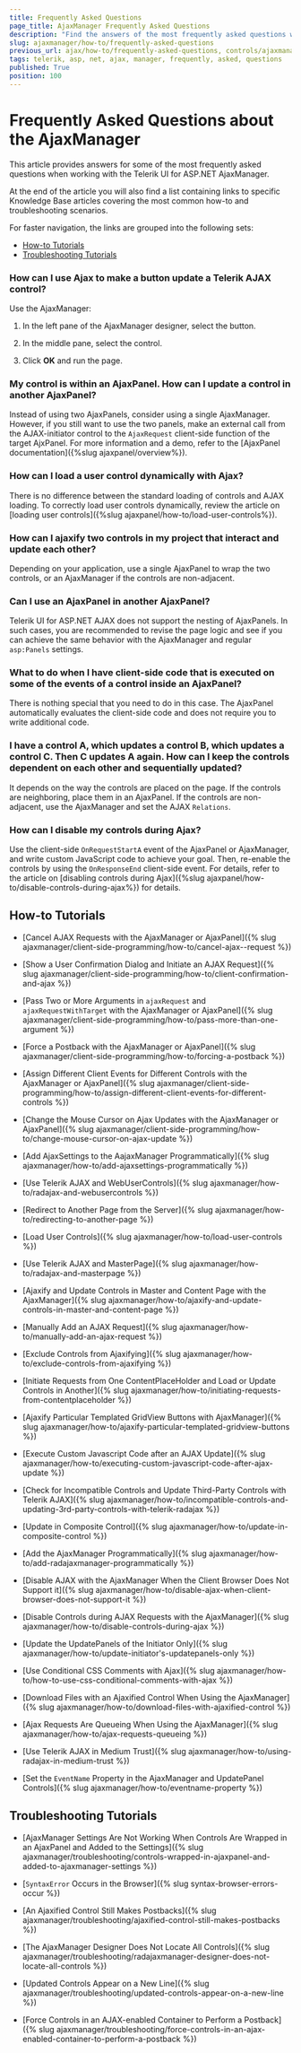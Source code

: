 ```yaml
---
title: Frequently Asked Questions
page_title: AjaxManager Frequently Asked Questions
description: "Find the answers of the most frequently asked questions when working with the Telerik UI for ASP.NET AjaxManager."
slug: ajaxmanager/how-to/frequently-asked-questions
previous_url: ajax/how-to/frequently-asked-questions, controls/ajaxmanager/how-to/frequently-asked-questions
tags: telerik, asp, net, ajax, manager, frequently, asked, questions
published: True
position: 100
---
```


# Frequently Asked Questions about the AjaxManager

This article provides answers for some of the most frequently asked questions when working with the Telerik UI for ASP.NET AjaxManager. 

At the end of the article you will also find a list containing links to specific Knowledge Base articles covering the most common how-to and troubleshooting scenarios. 

For faster navigation, the links are grouped into the following sets:
 - [How-to Tutorials](#how-to-tutorials)
 - [Troubleshooting Tutorials](#troubleshooting-tutorials)

### How can I use Ajax to make a button update a Telerik AJAX control?

Use the AjaxManager: 

1. In the left pane of the AjaxManager designer, select the button. 

1. In the middle pane, select the control. 

1. Click **OK** and run the page.

### My control is within an AjaxPanel. How can I update a control in another AjaxPanel?

Instead of using two AjaxPanels, consider using a single AjaxManager. However, if you still want to use the two panels, make an external call from the AJAX-initiator control to the `AjaxRequest` client-side function of the target AjxPanel. For more information and a demo, refer to the [AjaxPanel documentation]({%slug ajaxpanel/overview%}).

### How can I load a user control dynamically with Ajax?

There is no difference between the standard loading of controls and AJAX loading. To correctly load user controls dynamically, review the article on [loading user controls]({%slug ajaxpanel/how-to/load-user-controls%}).

### How can I ajaxify two controls in my project that interact and update each other?

Depending on your application, use a single AjaxPanel to wrap the two controls, or an AjaxManager if the controls are non-adjacent.

### Can I use an AjaxPanel in another AjaxPanel?

Telerik UI for ASP.NET AJAX does not support the nesting of AjaxPanels. In such cases, you are recommended to revise the page logic and see if you can achieve the same behavior with the AjaxManager and regular `asp:Panels` settings.

### What to do when I have client-side code that is executed on some of the events of a control inside an AjaxPanel?
  
There is nothing special that you need to do in this case. The AjaxPanel automatically evaluates the client-side code and does not require you to write additional code.

### I have a control A, which updates a control B, which updates a control C. Then C updates A again. How can I keep the controls dependent on each other and sequentially updated?

It depends on the way the controls are placed on the page. If the controls are neighboring, place them in an AjaxPanel. If the controls are non-adjacent, use the AjaxManager and set the AJAX `Relations`.

### How can I disable my controls during Ajax?

Use the client-side `OnRequestStartA` event of the AjaxPanel or AjaxManager, and write custom JavaScript code to achieve your goal. Then, re-enable the controls by using the `OnResponseEnd` client-side event. For details, refer to the article on [disabling controls during Ajax]({%slug ajaxpanel/how-to/disable-controls-during-ajax%}) for details.


## How-to Tutorials

* [Cancel AJAX Requests with the AjaxManager or AjaxPanel]({% slug ajaxmanager/client-side-programming/how-to/cancel-ajax--request %})

* [Show a User Confirmation Dialog and Initiate an AJAX Request]({% slug ajaxmanager/client-side-programming/how-to/client-confirmation-and-ajax %})

* [Pass Two or More Arguments in `ajaxRequest` and `ajaxRequestWithTarget` with the AjaxManager or AjaxPanel]({% slug ajaxmanager/client-side-programming/how-to/pass-more-than-one-argument %})

* [Force a Postback with the AjaxManager or AjaxPanel]({% slug ajaxmanager/client-side-programming/how-to/forcing-a-postback %})

* [Assign Different Client Events for Different Controls with the AjaxManager or AjaxPanel]({% slug ajaxmanager/client-side-programming/how-to/assign-different-client-events-for-different-controls %})

* [Change the Mouse Cursor on Ajax Updates with the AjaxManager or AjaxPanel]({% slug ajaxmanager/client-side-programming/how-to/change-mouse-cursor-on-ajax-update %})
  
* [Add AjaxSettings to the AajaxManager Programmatically]({% slug ajaxmanager/how-to/add-ajaxsettings-programmatically %})

* [Use Telerik AJAX and WebUserControls]({% slug ajaxmanager/how-to/radajax-and-webusercontrols %})

* [Redirect to Another Page from the Server]({% slug ajaxmanager/how-to/redirecting-to-another-page %})

* [Load User Controls]({% slug ajaxmanager/how-to/load-user-controls %})

* [Use Telerik AJAX and MasterPage]({% slug ajaxmanager/how-to/radajax-and-masterpage %})

* [Ajaxify and Update Controls in Master and Content Page with the AjaxManager]({% slug ajaxmanager/how-to/ajaxify-and-update-controls-in-master-and-content-page %})

* [Manually Add an AJAX Request]({% slug ajaxmanager/how-to/manually-add-an-ajax-request %})

* [Exclude Controls from Ajaxifying]({% slug ajaxmanager/how-to/exclude-controls-from-ajaxifying %})

* [Initiate Requests from One ContentPlaceHolder and Load or Update Controls in Another]({% slug ajaxmanager/how-to/initiating-requests-from-contentplaceholder %})

* [Ajaxify Particular Templated GridView Buttons with AjaxManager]({% slug ajaxmanager/how-to/ajaxify-particular-templated-gridview-buttons %})

* [Execute Custom Javascript Code after an AJAX Update]({% slug ajaxmanager/how-to/executing-custom-javascript-code-after-ajax-update %})
  
* [Check for Incompatible Controls and Update Third-Party Controls with Telerik AJAX]({% slug ajaxmanager/how-to/incompatible-controls-and-updating-3rd-party-controls-with-telerik-radajax %})

* [Update in Composite Control]({% slug ajaxmanager/how-to/update-in-composite-control %})

* [Add the AjaxManager Programmatically]({% slug ajaxmanager/how-to/add-radajaxmanager-programmatically %})

* [Disable AJAX with the AjaxManager When the Client Browser Does Not Support it]({% slug ajaxmanager/how-to/disable-ajax-when-client-browser-does-not-support-it %})

* [Disable Controls during AJAX Requests with the AjaxManager]({% slug ajaxmanager/how-to/disable-controls-during-ajax %})

* [Update the UpdatePanels of the Initiator Only]({% slug ajaxmanager/how-to/update-initiator's-updatepanels-only %})
  
* [Use Conditional CSS Comments with Ajax]({% slug ajaxmanager/how-to/how-to-use-css-conditional-comments-with-ajax %})

* [Download Files with an Ajaxified Control When Using the AjaxManager]({% slug ajaxmanager/how-to/download-files-with-ajaxified-control %})

* [Ajax Requests Are Queueing When Using the AjaxManager]({% slug ajaxmanager/how-to/ajax-requests-queueing %})

* [Use Telerik AJAX in Medium Trust]({% slug ajaxmanager/how-to/using-radajax-in-medium-trust %})

* [Set the `EventName` Property in the AjaxManager and UpdatePanel Controls]({% slug ajaxmanager/how-to/eventname-property %})
  

## Troubleshooting Tutorials

* [AjaxManager Settings Are Not Working When Controls Are Wrapped in an AjaxPanel and Added to the Settings]({% slug ajaxmanager/troubleshooting/controls-wrapped-in-ajaxpanel-and-added-to-ajaxmanager-settings %})

* [`SyntaxError` Occurs in the Browser]({% slug syntax-browser-errors-occur %})

* [An Ajaxified Control Still Makes Postbacks]({% slug ajaxmanager/troubleshooting/ajaxified-control-still-makes-postbacks %})

* [The AjaxManager Designer Does Not Locate All Controls]({% slug ajaxmanager/troubleshooting/radajaxmanager-designer-does-not-locate-all-controls %})

* [Updated Controls Appear on a New Line]({% slug ajaxmanager/troubleshooting/updated-controls-appear-on-a-new-line %})

* [Force Controls in an AJAX-enabled Container to Perform a Postback]({% slug ajaxmanager/troubleshooting/force-controls-in-an-ajax-enabled-container-to-perform-a-postback %})



